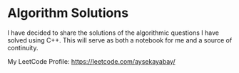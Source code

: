 # Algorithm Solutions
I have decided to share the solutions of the algorithmic questions I have solved using C++. This will serve as both a notebook for me and a source of continuity.

My LeetCode Profile: https://leetcode.com/aysekayabay/ 
